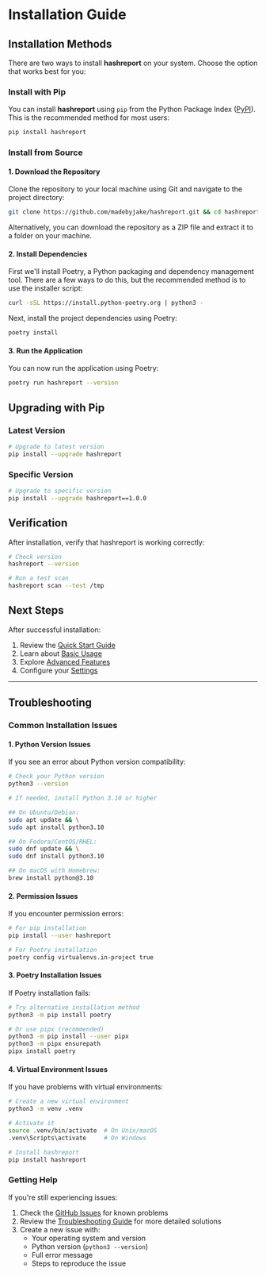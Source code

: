 # **Installation Guide**

## **Installation Methods**

There are two ways to install **hashreport** on your system. Choose the option that works best for you:

### **Install with Pip**

You can install **hashreport** using `pip` from the Python Package Index ([PyPI](https://pypi.org/project/hashreport/)). This is the recommended method for most users:

```bash
pip install hashreport
```

### **Install from Source**

#### 1. **Download the Repository**

Clone the repository to your local machine using Git and navigate to the project directory:

```bash
git clone https://github.com/madebyjake/hashreport.git && cd hashreport
```

Alternatively, you can download the repository as a ZIP file and extract it to a folder on your machine.

#### 2. **Install Dependencies**

First we'll install Poetry, a Python packaging and dependency management tool. There are a few ways to do this, but the recommended method is to use the installer script:

```bash
curl -sSL https://install.python-poetry.org | python3 -
```

Next, install the project dependencies using Poetry:

```bash
poetry install
```

#### 3. **Run the Application**

You can now run the application using Poetry:

```bash
poetry run hashreport --version
```

## **Upgrading with Pip**

### **Latest Version**

```bash
# Upgrade to latest version
pip install --upgrade hashreport
```

### **Specific Version**

```bash
# Upgrade to specific version
pip install --upgrade hashreport==1.0.0
```

## **Verification**

After installation, verify that hashreport is working correctly:

```bash
# Check version
hashreport --version

# Run a test scan
hashreport scan --test /tmp
```

## **Next Steps**

After successful installation:

1. Review the [Quick Start Guide](basic.md#quick-start)
2. Learn about [Basic Usage](basic.md)
3. Explore [Advanced Features](advanced.md)
4. Configure your [Settings](advanced.md#configuration)

---

## **Troubleshooting**

### **Common Installation Issues**

#### **1. Python Version Issues**

If you see an error about Python version compatibility:

```bash
# Check your Python version
python3 --version

# If needed, install Python 3.10 or higher

## On Ubuntu/Debian:
sudo apt update && \
sudo apt install python3.10

## On Fedora/CentOS/RHEL:
sudo dnf update && \
sudo dnf install python3.10

## On macOS with Homebrew:
brew install python@3.10
```

#### **2. Permission Issues**

If you encounter permission errors:

```bash
# For pip installation
pip install --user hashreport

# For Poetry installation
poetry config virtualenvs.in-project true
```

#### **3. Poetry Installation Issues**

If Poetry installation fails:

```bash
# Try alternative installation method
python3 -m pip install poetry

# Or use pipx (recommended)
python3 -m pip install --user pipx
python3 -m pipx ensurepath
pipx install poetry
```

#### **4. Virtual Environment Issues**

If you have problems with virtual environments:

```bash
# Create a new virtual environment
python3 -m venv .venv

# Activate it
source .venv/bin/activate  # On Unix/macOS
.venv\Scripts\activate     # On Windows

# Install hashreport
pip install hashreport
```

### **Getting Help**

If you're still experiencing issues:

1. Check the [GitHub Issues](https://github.com/madebyjake/hashreport/issues) for known problems
2. Review the [Troubleshooting Guide](troubleshooting.md) for more detailed solutions
3. Create a new issue with:
   - Your operating system and version
   - Python version (`python3 --version`)
   - Full error message
   - Steps to reproduce the issue
